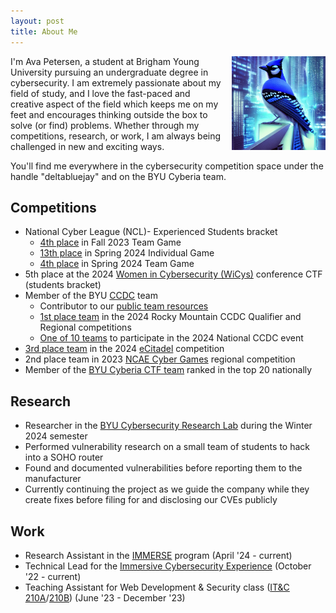 ```yaml
---
layout: post
title: About Me
---
```


<img src="/assets/images/deltabluejay.jpg" alt="My logo" title="My logo" width="150" style="float: right; margin-left: 1em;"/>

I'm Ava Petersen, a student at Brigham Young University pursuing an undergraduate degree in cybersecurity. I am extremely passionate about my field of study, and I love the fast-paced and creative aspect of the field which keeps me on my feet and encourages thinking outside the box to solve (or find) problems. Whether through my competitions, research, or work, I am always being challenged in new and exciting ways.

You'll find me everywhere in the cybersecurity competition space under the handle "deltabluejay" and on the BYU Cyberia team.

## Competitions
- National Cyber League (NCL)- Experienced Students bracket
    - [4th place](https://cyberskyline.com/report/7WRBA0A925MR) in Fall 2023 Team Game
    - [13th place](https://cyberskyline.com/report/R5AQQYHHTJ9U) in Spring 2024 Individual Game
    - [4th place](https://cyberskyline.com/report/LCK4L06KH32L) in Spring 2024 Team Game
- 5th place at the 2024 [Women in Cybersecurity (WiCys)](https://www.wicys.org/) conference CTF (students bracket)
- Member of the BYU [CCDC](https://www.nationalccdc.org/) team
    - Contributor to our [public team resources](https://github.com/BYU-CCDC/public-ccdc-resources)
    - [1st place team](https://x.com/NationalCCDC/status/1766893614062276795) in the 2024 Rocky Mountain CCDC Qualifier and Regional competitions
    - [One of 10 teams](https://x.com/NationalCCDC/status/1783607165359399134) to participate in the 2024 National CCDC event
- [3rd place team](https://twitter.com/eCitadelOpen/status/1792601179018637789) in the 2024 [eCitadel](https://ecitadel.org/) competition
- 2nd place team in 2023 [NCAE Cyber Games](https://www.ncaecybergames.org) regional competition
- Member of the [BYU Cyberia CTF team](https://ctftime.org/team/155711) ranked in the top 20 nationally

## Research
- Researcher in the [BYU Cybersecurity Research Lab](https://csrl.byu.edu/) during the Winter 2024 semester
- Performed vulnerability research on a small team of students to hack into a SOHO router
- Found and documented vulnerabilities before reporting them to the manufacturer
- Currently continuing the project as we guide the company while they create fixes before filing for and disclosing our CVEs publicly

## Work
- Research Assistant in the [IMMERSE](https://immerse.byu.edu/) program (April '24 - current)
- Technical Lead for the [Immersive Cybersecurity Experience](https://cybercamps.byu.edu/immersive-cybersecurity-experience-ice) (October '22 - current)
- Teaching Assistant for Web Development & Security class ([IT&C 210A](https://catalog.byu.edu/courses/11325-001)/[210B](https://catalog.byu.edu/courses/11326-001)) (June '23 - December '23)